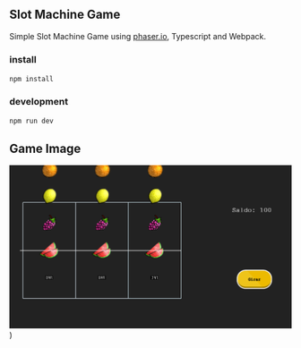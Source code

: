Slot Machine Game
---

Simple Slot Machine Game using [phaser.io](https://phaser.io), Typescript and Webpack.

### install
```
npm install
```
### development
```
npm run dev
```
## Game Image
![Image of Game](https://github.com/Luisaarf/SlotMachine_Game/blob/main/assets/screengame.png))

